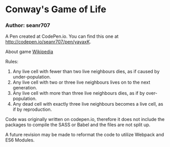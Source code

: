 # Conway's Game of Life
### Author: seanr707

A Pen created at CodePen.io. You can find this one at http://codepen.io/seanr707/pen/yayaxK.

About game [Wikipedia](https://en.wikipedia.org/wiki/Conway%27s_Game_of_Life)

Rules:

1. Any live cell with fewer than two live neighbours dies, as if caused by under-population.
2. Any live cell with two or three live neighbours lives on to the next generation.
3. Any live cell with more than three live neighbours dies, as if by over-population.
4. Any dead cell with exactly three live neighbours becomes a live cell, as if by reproduction.
 
Code was originally written on codepen.io, therefore it does not include the packages to compile the SASS or Babel and the files are not split up.

A future revision may be made to reformat the code to utilize Webpack and ES6 Modules.

